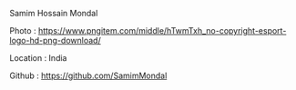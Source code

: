 Samim Hossain Mondal

Photo : https://www.pngitem.com/middle/hTwmTxh_no-copyright-esport-logo-hd-png-download/

Location : India

Github : https://github.com/SamimMondal
